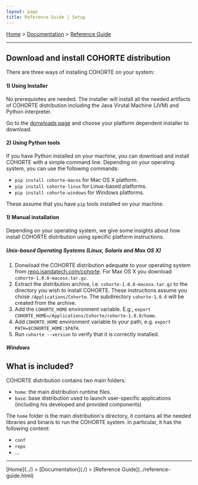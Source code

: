 ```yaml
---
layout: page
title: Reference Guide | Setup
---
```


[Home](../../) > [Documentation](../) > [Reference Guide](../reference-guide.html)

<hr/>

## Download and install COHORTE distribution

There are three ways of installing COHORTE on your system:

#### 1) Using Installer

No prerequisites are needed. The installer will install all the needed artifacts of COHORTE distribution including the Java Virutal Machine (JVM) and Python interpreter.

Go to the [donwloads page](../../downloads) and choose your platform dependent installer to download. 


#### 2) Using Python tools 

If you have Python installed on your machine, you can download and install COHORTE with a simple command line. Depending on your operating system, you can use the following commands:

 * `pip install cohorte-macos` for Mac OS X platform.
 * `pip install cohorte-linux` for Linux-based platforms.
 * `pip install cohorte-windows` for Windows platforms.

These assume that you have `pip` tools installed on your machine. 


#### 1) Manual installation

Depending on your operating system, we give some insights about how install COHORTE distribution using specific platform instructions.

##### Unix-based Operating Systems (Linux, Solaris and Max OS X)

1. Donwload the COHORTE distribution adequate to your operating system from [repo.isandatech.com/cohorte](http://repo.isandatech.com/cohorte). For Max OS X you download `cohorte-1.0.0-macosx.tar.gz`.
2. Extract the distribution archive, i.e. `cohorte-1.0.0-macosx.tar.gz` to the directory you wish to install COHORTE. These instructions assume you chose `/Applications/Cohorte`. The subdirectory `cohorte-1.0.0` will be created from the archive.
3. Add the `COHORTE_HOME` environment variable. E.g., `export COHORTE_HOME=/Applications/Cohorte/cohorte-1.0.0/home`.
4. Add `COHORTE_HOME` environment variable to your path, e.g. `export PATH=$COHORTE_HOME:$PATH`.
5. Run `cohorte --version` to verify that it is correctly installed.

##### Windows

## What is included?

COHORTE distribution contains two main folders:
 
 * `home`: the main distribution runtime files.
 * `base`: base distribution used to launch user-specific applications (including his developed and provided components)

 The `home` folder is the main distribution's directory, it contains all the needed libraries and binaris to run the COHORTE system. In particular, it has the following content:
 
 * `conf`
 * `repo`
 * ...


<hr/>
[Home](../) > [Documentation](./) > [Reference Guide](../reference-guide.html)